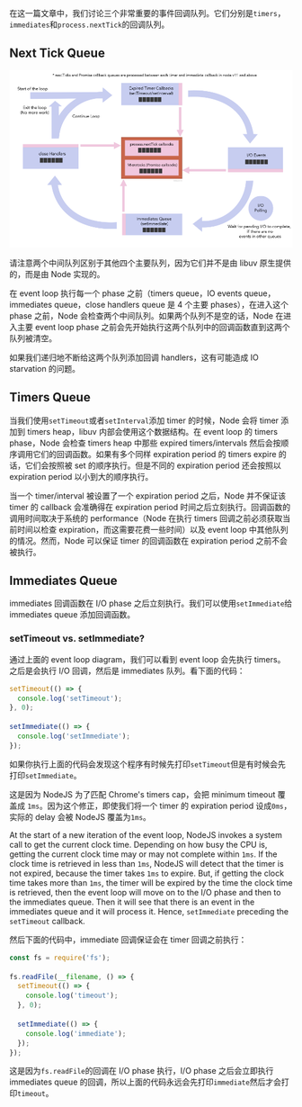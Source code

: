 在这一篇文章中，我们讨论三个非常重要的事件回调队列。它们分别是`timers`，`immediates`和`process.nextTick`的回调队列。

## Next Tick Queue

![Node JS Event Loop](./assets/event-loop-2.png)

请注意两个中间队列区别于其他四个主要队列，因为它们并不是由 libuv 原生提供的，而是由 Node 实现的。

在 event loop 执行每一个 phase 之前（timers queue，IO events queue，immediates queue，close handlers queue 是 4 个主要 phases），在进入这个 phase 之前，Node 会检查两个中间队列。如果两个队列不是空的话，Node 在进入主要 event loop phase 之前会先开始执行这两个队列中的回调函数直到这两个队列被清空。

如果我们递归地不断给这两个队列添加回调 handlers，这有可能造成 IO starvation 的问题。

## Timers Queue

当我们使用`setTimeout`或者`setInterval`添加 timer 的时候，Node 会将 timer 添加到 timers heap，libuv 内部会使用这个数据结构。在 event loop 的 timers phase，Node 会检查 timers heap 中那些 expired timers/intervals 然后会按顺序调用它们的回调函数。如果有多个同样 expiration period 的 timers expire 的话，它们会按照被 set 的顺序执行。但是不同的 expiration period 还会按照以 expiration period 以小到大的顺序执行。

当一个 timer/interval 被设置了一个 expiration period 之后，Node 并不保证该 timer 的 callback 会准确得在 expiration period 时间之后立刻执行。回调函数的调用时间取决于系统的 performance（Node 在执行 timers 回调之前必须获取当前时间以检查 expiration，而这需要花费一些时间）以及 event loop 中其他队列的情况。然而，Node 可以保证 timer 的回调函数在 expiration period 之前不会被执行。

## Immediates Queue

immediates 回调函数在 I/O phase 之后立刻执行。我们可以使用`setImmediate`给 immediates queue 添加回调函数。

### setTimeout vs. setImmediate?

通过上面的 event loop diagram，我们可以看到 event loop 会先执行 timers。之后是会执行 I/O 回调，然后是 immediates 队列。看下面的代码：

```js
setTimeout(() => {
  console.log('setTimeout');
}, 0);

setImmediate(() => {
  console.log('setImmediate');
});
```

如果你执行上面的代码会发现这个程序有时候先打印`setTimeout`但是有时候会先打印`setImmediate`。

这是因为 NodeJS 为了匹配 Chrome's timers cap，会把 minimum timeout 覆盖成 `1ms`。因为这个修正，即使我们将一个 timer 的 expiration period 设成`0ms`，实际的 delay 会被 NodeJS 覆盖为`1ms`。

At the start of a new iteration of the event loop, NodeJS invokes a system call to get the current clock time. Depending on how busy the CPU is, getting the current clock time may or may not complete within `1ms`. If the clock time is retrieved in less than `1ms`, NodeJS will detect that the timer is not expired, because the timer takes `1ms` to expire. But, if getting the clock time takes more than `1ms`, the timer will be expired by the time the clock time is retrieved, then the event loop will move on to the I/O phase and then to the immediates queue. Then it will see that there is an event in the immediates queue and it will process it. Hence, `setImmediate` preceding the `setTimeout` callback.

然后下面的代码中，immediate 回调保证会在 timer 回调之前执行：

```js
const fs = require('fs');

fs.readFile(__filename, () => {
  setTimeout(() => {
    console.log('timeout');
  }, 0);

  setImmediate(() => {
    console.log('immediate');
  });
});
```

这是因为`fs.readFile`的回调在 I/O phase 执行，I/O phase 之后会立即执行 immediates queue 的回调，所以上面的代码永远会先打印`immediate`然后才会打印`timeout`。
